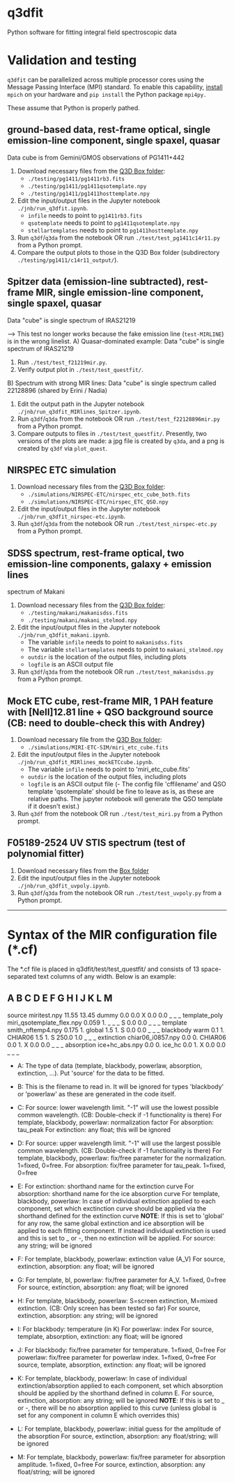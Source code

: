 # q3dfit
Python software for fitting integral field spectroscopic data

# Validation and testing
`q3dfit` can be parallelized across multiple processor cores using the
Message Passing Interface (MPI) standard. To enable this capability,
[install](https://www.mpich.org/downloads/) `mpich` on your hardware
and `pip install` the Python package `mpi4py.`

These assume that Python is properly pathed.

## ground-based data, rest-frame optical, single emission-line component, single spaxel, quasar

Data cube is from Gemini/GMOS observations of PG1411+442 

1. Download necessary files from the [Q3D Box folder](https://rhodes.box.com/s/q4zsp63ps01olkkh846k1nzbfw744gns):
   - `./testing/pg1411/pg1411rb3.fits`
   - `./testing/pg1411/pg1411qsotemplate.npy`
   - `./testing/pg1411/pg1411hosttemplate.npy`
2. Edit the input/output files in the Jupyter notebook `./jnb/run_q3dfit.ipynb`.
   - `infile` needs to point to `pg1411rb3.fits`
   - `qsotemplate` needs to point to `pg1411qsotemplate.npy`
   - `stellartemplates` needs to point to `pg1411hosttemplate.npy`
3. Run `q3df`/`q3da` from the notebook OR run `./test/test_pg1411c14r11.py` from a Python prompt.
4. Compare the output plots to those in the Q3D Box folder (subdirectory `./testing/pg1411/c14r11_output/`).

## Spitzer data (emission-line subtracted), rest-frame MIR, single emission-line component, single spaxel, quasar

Data "cube" is single spectrum of IRAS21219

--> This test no longer works because the fake emission line (`test-MIRLINE`) is in the wrong linelist.
A) Quasar-dominated example: Data "cube" is single spectrum of IRAS21219
1. Run `./test/test_f21219mir.py`.
2. Verify output plot in `./test/test_questfit/`.

B) Spectrum with strong MIR lines:  Data "cube" is single spectrum called 22128896 (shared by Erini / Nadia)

1. Edit the output path in the Jupyter notebook `./jnb/run_q3dfit_MIRlines_Spitzer.ipynb`.
2. Run `q3df`/`q3da` from the notebook OR run `./test/test_f22128896mir.py` from a Python prompt.
3. Compare outputs to files in `./test/test_questfit/`. Presently, two versions of the plots are made: a jpg file is created by `q3da`, and a png is created by `q3df` via `plot_quest`.

## NIRSPEC ETC simulation

1. Download necessary files from the [Q3D Box folder](https://rhodes.box.com/s/q4zsp63ps01olkkh846k1nzbfw744gns):
   - `./simulations/NIRSPEC-ETC/nirspec_etc_cube_both.fits`
   - `./simulations/NIRSPEC-ETC/nirspec_ETC_QSO.npy`
2. Edit the input/output files in the Jupyter notebook `./jnb/run_q3dfit_nirspec-etc.ipynb`.
3. Run `q3df`/`q3da` from the notebook OR run `./test/test_nirspec-etc.py` from a Python prompt.

## SDSS spectrum, rest-frame optical, two emission-line components, galaxy + emission lines

spectrum of Makani

1. Download necessary files from the [Q3D Box folder](https://rhodes.box.com/s/q4zsp63ps01olkkh846k1nzbfw744gns):
   - `./testing/makani/makanisdss.fits`
   - `./testing/makani/makani_stelmod.npy`
2. Edit the input/output files in the Jupyter notebook `./jnb/run_q3dfit_makani.ipynb`.
   - The variable `infile` needs to point to `makanisdss.fits`
   - The variable `stellartemplates` needs to point to `makani_stelmod.npy`
   - `outdir` is the location of the output files, including plots
   - `logfile` is an ASCII output file
3. Run `q3df`/`q3da` from the notebook OR run `./test/test_makanisdss.py` from a Python prompt.


## Mock ETC cube, rest-frame MIR, 1 PAH feature with [NeII]12.81 line + QSO background source (CB: need to double-check this with Andrey)

1. Download necessary file from the [Q3D Box folder](https://rhodes.box.com/s/q4zsp63ps01olkkh846k1nzbfw744gns):
   - `./simulations/MIRI-ETC-SIM/miri_etc_cube.fits`
2. Edit the input/output files in the Jupyter notebook `./jnb/run_q3dfit_MIRlines_mockETCcube.ipynb`.
   - The variable `infile` needs to point to 'miri_etc_cube.fits'
   - `outdir` is the location of the output files, including plots
   - `logfile` is an ASCII output file
   (- The config file 'cffilename' and QSO template 'qsotemplate' should be fine to leave as is, as these are relative paths. The jupyter notebook will generate the QSO template if it doesn't exist.) 
3. Run `q3df` from the notebook OR run `./test/test_miri.py` from a Python prompt.



## F05189-2524 UV STIS spectrum (test of polynomial fitter)

1. Download necessary files from the [Box folder](https://rhodes.box.com/s/8dshrdxl6b9ngg3wvdhvn79u8cicgmdp)
2. Edit the input/output files in the Jupyter notebook `./jnb/run_q3dfit_uvpoly.ipynb`.
3. Run `q3df`/`q3da` from the notebook OR run `./test/test_uvpoly.py` from a Python prompt.

--------------------

# Syntax of the MIR configuration file (*.cf)

The *.cf file is placed in q3dfit/test/test_questfit/ and consists of 13 space-separated text columns of any width.
Below is an example:

##  A                                        B        C      D       E          F    G     H    I    J     K   L   M 
source                            miritest.npy     11.55  13.45   dummy       0.0  0.0   X    0.0  0.0   _   _   _
template_poly        miri_qsotemplate_flex.npy     0.059    1.        _         _    _   S    0.0  0.0   _   _   _
template                     smith_nftemp4.npy     0.175    1.   global       1.5   1.   S    0.0  0.0   _   _   _
blackbody                             warm         0.1      1.   CHIAR06      1.5   1.   S  250.0  1.0   _   _   _
extinction                   chiar06_i0857.npy     0.0      0.   CHIAR06      0.0   1.   X    0.0  0.0   _   _   _
absorption                   ice+hc_abs.npy        0.0      0.    ice_hc      0.0   1.   X    0.0  0.0   _   _   _

- A: The type of data (template, blackbody, powerlaw, absorption, extinction, ...). Put 'source' for the data to be fitted.

- B: This is the filename to read in. It will be ignored for types 'blackbody' or 'powerlaw' as these are generated in the code itself.

- C: For source: lower wavelength limit. "-1" will use the lowest possible common wavelength. (CB: Double-check if -1 functionality is there) 
	For template, blackbody, powerlaw: normalization factor
	For absorption: tau_peak
	For extinction: any float; this will be ignored

- D: For source: upper wavelength limit. "-1" will use the largest possible common wavelength. (CB: Double-check if -1 functionality is there)
	For template, blackbody, powerlaw: fix/free parameter for the normalization. 1=fixed, 0=free.
	For absorption: fix/free parameter for tau_peak. 1=fixed, 0=free

- E: For extinction: shorthand name for the extinction curve
	For absorption:  shorthand name for the ice absorption curve
	For template, blackbody, powerlaw: In case of individual extinction applied to each component, set which exctinction curve should be applied via the shorthand defined for the extinction curve
	**NOTE**: If this is set to 'global' for any row, the same global extinction and ice absorption will be applied to each fitting component. If instead individual extinction is used and this is set to _ or -, then no extinction will be applied.
	For source: any string; will be ignored

- F: For template, blackbody, powerlaw: extinction value (A_V)
	For source, extinction, absorption: any float; will be ignored

- G: For template, bl, powerlaw: fix/free parameter for A_V. 1=fixed, 0=free
	For source, extinction, absorption: any float; will be ignored

- H: For template, blackbody, powerlaw: S=screen extinction, M=mixed extinction. (CB: Only screen has been tested so far)
	For source, extinction, absorption: any string; will be ignored

- I: For blackbody: temperature (in K)
	For powerlaw: index
	For source, template, absorption, extinction: any float; will be ignored

- J: For blackbody: fix/free parameter for temperature. 1=fixed, 0=free
	For powerlaw: fix/free parameter for powerlaw index. 1=fixed, 0=free
	For source, template, absorption, extinction: any float; will be ignored

- K: For template, blackbody, powerlaw: In case of individual extinction/absorption applied to each component, set which absorption should be applied by the shorthand defined in column E.
	For source, extinction, absorption: any string; will be ignored
	**NOTE**: If this is set to _ or -, there will be no absorption applied to this curve (unless global is set for any component in column E which overrides this)

- L: For template, blackbody, powerlaw: initial guess for the amplitude of the absorption
        For source, extinction, absorption: any float/string; will be ignored

- M: For template, blackbody, powerlaw: fix/free parameter for absorption amplitude. 1=fixed, 0=free
        For source, extinction, absorption: any float/string; will be ignored

